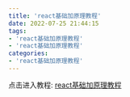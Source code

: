 ```yaml
---
title: 'react基础加原理教程'
date: 2022-07-25 21:44:15
tags:
- 'react基础加原理教程'
- 'react基础加原理教程'
categories:
- 'react基础加原理教程'
---
```


点击进入教程: [react基础加原理教程](https://www.bilibili.com/video/BV1wy4y1D7JT?vd_source=e598a8a77d7df8e2041a6c381dec06d1)
